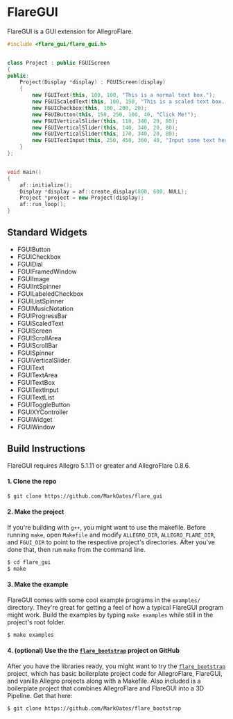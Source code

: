FlareGUI
========

FlareGUI is a GUI extension for AllegroFlare.


```cpp
#include <flare_gui/flare_gui.h>


class Project : public FGUIScreen
{
public:
	Project(Display *display) : FGUIScreen(display)
	{
		new FGUIText(this, 100, 100, "This is a normal text box.");
		new FGUIScaledText(this, 100, 150, "This is a scaled text box.  It renders smoothly when in motion.");
		new FGUICheckbox(this, 100, 200, 20);
		new FGUIButton(this, 150, 250, 100, 40, "Click Me!");
		new FGUIVerticalSlider(this, 110, 340, 20, 80);
		new FGUIVerticalSlider(this, 140, 340, 20, 80);
		new FGUIVerticalSlider(this, 170, 340, 20, 80);
		new FGUITextInput(this, 250, 450, 360, 40, "Input some text here");
	}
};


void main()
{
	af::initialize();
	Display *display = af::create_display(800, 600, NULL);
	Project *project = new Project(display);
	af::run_loop();
}
```



Standard Widgets
----------------

* FGUIButton
* FGUICheckbox
* FGUIDial
* FGUIFramedWindow
* FGUIImage
* FGUIIntSpinner
* FGUILabeledCheckbox
* FGUIListSpinner
* FGUIMusicNotation
* FGUIProgressBar
* FGUIScaledText
* FGUIScreen
* FGUIScrollArea
* FGUIScrollBar
* FGUISpinner
* FGUIVerticalSlider
* FGUIText
* FGUITextArea
* FGUITextBox
* FGUITextInput
* FGUITextList
* FGUIToggleButton
* FGUIXYController
* FGUIWidget
* FGUIWindow


Build Instructions
------------------

FlareGUI requires Allegro 5.1.11 or greater and AllegroFlare 0.8.6.

#### 1. Clone the repo

```bash
$ git clone https://github.com/MarkOates/flare_gui
```

#### 2. Make the project

If you're building with `g++`, you might want to use the makefile.  Before running `make`, open `Makefile` and modify `ALLEGRO_DIR`, `ALLEGRO_FLARE_DIR`, and `FGUI_DIR` to point to the respective project's directories.  After you've done that, then run `make` from the command line.

```bash
$ cd flare_gui
$ make
```

#### 3. Make the example

FlareGUI comes with some cool example programs in the `examples/` directory.  They're great for getting a feel of how a typical FlareGUI program might work.  Build the examples by typing `make examples` while still in the project's root folder.

```bash
$ make examples
```

#### 4. (optional) Use the the [`flare_bootstrap`](https://github.com/MarkOates/flare_bootstrap) project on GitHub

After you have the libraries ready, you might want to try the [`flare_bootstrap`](https://github.com/MarkOates/flare_bootstrap) project, which has basic boilerplate project code for AllegroFlare, FlareGUI, and vanilla Allegro projects along with a Makefile.  Also included is a boilerplate project that combines AllegroFlare and FlareGUI into a 3D Pipeline.  Get that here:

```bash
$ git clone https://github.com/MarkOates/flare_bootstrap
```
